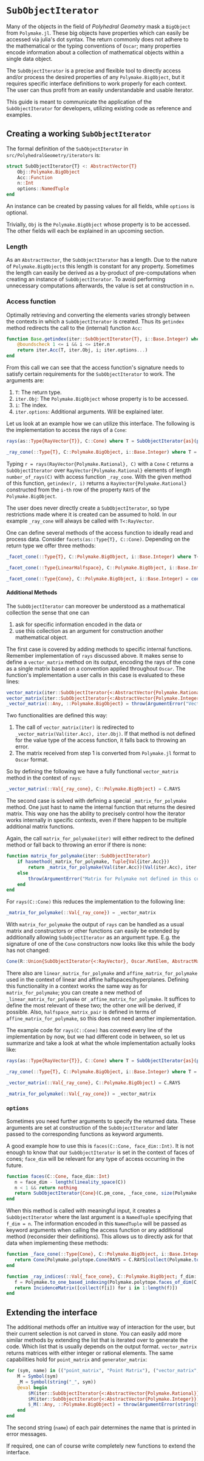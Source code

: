 # `SubObjectIterator`

Many of the objects in the field of *Polyhedral Geometry* mask a `BigObject`
from `Polymake.jl`. These big objects have properties which can easily be
accessed via julia's dot syntax. The return commonly does not adhere to the
mathematical or the typing conventions of `Oscar`; many properties encode
information about a collection of mathematical objects within a single data
object.

The `SubObjectIterator` is a precise and flexible tool to directly access and/or
process the desired properties of any `Polymake.BigObject`, but it requires
specific interface definitions to work properly for each context. The user can
thus profit from an easily understandable and usable iterator.

This guide is meant to communicate the application of the `SubObjectIterator`
for developers, utilizing existing code as reference and examples.

## Creating a working `SubObjectIterator`

The formal definition of the `SubObjectIterator` in `src/PolyhedralGeometry/iterators` is:

```julia
struct SubObjectIterator{T} <: AbstractVector{T}
    Obj::Polymake.BigObject
    Acc::Function
    n::Int
    options::NamedTuple
end
```

An instance can be created by passing values for all fields, while `options`
is optional.

Trivially, `Obj` is the `Polymake.BigObject` whose property is to be accessed.
The other fields will each be explained in an upcoming section.

### Length
As an `AbstractVector`, the `SubObjectIterator` has a length. Due to the nature
of `Polymake.BigObject`s this length is constant for any property. Sometimes the
length can easily be derived as a by-product of pre-computations when creating
an instance of `SubObjectIterator`. To avoid performing unnecessary computations
afterwards, the value is set at construction in `n`.

### Access function

Optimally retrieving and converting the elements varies strongly between the
contexts in which a `SubObjectIterator` is created. Thus its `getindex` method
redirects the call to the (internal) function `Acc`:

```julia
function Base.getindex(iter::SubObjectIterator{T}, i::Base.Integer) where T
    @boundscheck 1 <= i && i <= iter.n
    return iter.Acc(T, iter.Obj, i; iter.options...)
end
```

From this call we can see that the access function's signature needs to satisfy
certain requirements for the `SubObjectIterator` to work. The arguments are:

1. `T`: The return type.
2. `iter.Obj`: The `Polymake.BigObject` whose property is to be accessed.
3. `i`: The index.
4. `iter.options`: Additional arguments. Will be explained later.

Let us look at an example how we can utilize this interface. The following is
the implementation to access the rays of a `Cone`:

```julia
rays(as::Type{RayVector{T}}, C::Cone) where T = SubObjectIterator{as}(pm_object(C), _ray_cone, number_of_rays(C))

_ray_cone(::Type{T}, C::Polymake.BigObject, i::Base.Integer) where T = T(C.RAYS[i, :])
```

Typing `r = rays(RayVector{Polymake.Rational}, C)` with a `Cone` `C` returns a
`SubObjectIterator` over `RayVector{Polymake.Rational}` elements of length
`number_of_rays(C)` with access function `_ray_cone`. With the given method of this
function, `getindex(r, i)` returns a `RayVector{Polymake.Rational}` constructed from
the `i-th` row of the property `RAYS` of the `Polymake.BigObject`.

The user does never directly create a `SubObjectIterator`, so type restrictions
made where it is created can be assumed to hold. In our example `_ray_cone` will
always be called with `T<:RayVector`.

One can define several methods of the access function to ideally read and
process data. Consider `facets(as::Type{T}, C::Cone)`. Depending on the return
type we offer three methods:

```julia
_facet_cone(::Type{T}, C::Polymake.BigObject, i::Base.Integer) where T<:Union{Polyhedron, AffineHalfspace} = T(-C.FACETS[[i], :], 0)

_facet_cone(::Type{LinearHalfspace}, C::Polymake.BigObject, i::Base.Integer) = LinearHalfspace(-C.FACETS[[i], :])

_facet_cone(::Type{Cone}, C::Polymake.BigObject, i::Base.Integer) = cone_from_inequalities(-C.FACETS[[i], :])
```

#### Additional Methods

The `SubObjectIterator` can moreover be understood as a mathematical collection
the sense that one can

1. ask for specific information encoded in the data or
2. use this collection as an argument for construction another mathematical object.

The first case is covered by adding methods to specific internal functions.
Remember implementation of `rays` discussed above. It makes sense to define
a `vector_matrix` method on its output, encoding the rays of the cone as a
single matrix based on a convention applied throughout `Oscar`. The function's
implementation a user calls in this case is evaluated to these lines:

```julia
vector_matrix(iter::SubObjectIterator{<:AbstractVector{Polymake.Rational}}) = matrix(QQ, Matrix{QQFieldElem}(_vector_matrix(Val(iter.Acc), iter.Obj; iter.options...)))
vector_matrix(iter::SubObjectIterator{<:AbstractVector{Polymake.Integer}}) = matrix(ZZ, _vector_matrix(Val(iter.Acc), iter.Obj; iter.options...))
_vector_matrix(::Any, ::Polymake.BigObject) = throw(ArgumentError("Vector Matrix not defined in this context."))
```

Two functionalities are defined this way:

1. The call of `vector_matrix(iter)` is redirected to
   `_vector_matrix(Val(iter.Acc), iter.Obj)`. If that method is not defined
   for the value type of the access function, it falls back to throwing an
   error.
2. The matrix received from step 1 is converted from `Polymake.jl` format
   to `Oscar` format.

So by defining the following we have a fully functional `vector_matrix` method
in the context of `rays`:

```julia
_vector_matrix(::Val{_ray_cone}, C::Polymake.BigObject) = C.RAYS
```

The second case is solved with defining a special `_matrix_for_polymake` method.
One just hast to name the internal function that returns the desired matrix.
This way one has the ability to precisely control how the iterator works
internally in specific contexts, even if there happen to be multiple additional
matrix functions.

Again, the call `matrix_for_polymake(iter)` will either redirect to the defined
method or fall back to throwing an error if there is none:

```julia
function matrix_for_polymake(iter::SubObjectIterator)
    if hasmethod(_matrix_for_polymake, Tuple{Val{iter.Acc}})
        return _matrix_for_polymake(Val(iter.Acc))(Val(iter.Acc), iter.Obj; iter.options...)
    else
        throw(ArgumentError("Matrix for Polymake not defined in this context."))
    end
end
```

For `rays(C::Cone)` this reduces the implementation to the following line:

```julia
_matrix_for_polymake(::Val{_ray_cone}) = _vector_matrix
```

With `matrix_for_polymake` the output of `rays` can be handled as a usual matrix
and constructors or other functions can easily be extended by additionally
allowing `SubObjectIterator` as an argument type. E.g. the signature of one of
the `Cone` constructors now looks like this while the body has not changed:

```julia
Cone(R::Union{SubObjectIterator{<:RayVector}, Oscar.MatElem, AbstractMatrix}, L::Union{SubObjectIterator{<:RayVector}, Oscar.MatElem, AbstractMatrix, Nothing} = nothing; non_redundant::Bool = false)
```

There also are `linear_matrix_for_polymake` and `affine_matrix_for_polymake`
used in the context of linear and affine halfspaces/hyperplanes. Defining this
functionality in a context works the same way as for `matrix_for_polymake`; you
can create a new method of `_linear_matrix_for_polymake` or
`_affine_matrix_for_polymake`. It suffices to define the most relevant of these
two; the other one will be derived, if possible. Also, `halfspace_matrix_pair`
is defined in terms of `affine_matrix_for_polymake`, so this does not need
another implementation.

The example code for `rays(C::Cone)` has covered every line of the
implementation by now, but we had different code in between, so let us summarize
and take a look at what the whole implementation actually looks like:

```julia
rays(as::Type{RayVector{T}}, C::Cone) where T = SubObjectIterator{as}(pm_object(C), _ray_cone, number_of_rays(C))

_ray_cone(::Type{T}, C::Polymake.BigObject, i::Base.Integer) where T = T(C.RAYS[i, :])

_vector_matrix(::Val{_ray_cone}, C::Polymake.BigObject) = C.RAYS

_matrix_for_polymake(::Val{_ray_cone}) = _vector_matrix
```

### `options`

Sometimes you need further arguments to specify the returned data. These
arguments are set at construction of the `SubObjectIterator` and later passed to
the corresponding functions as keyword arguments.

A good example how to use this is `faces(C::Cone, face_dim::Int)`. It is not
enough to know that our `SubObjectIterator` is set in the context of faces of
cones; `face_dim` will be relevant for any type of access occurring in the future.

```julia
function faces(C::Cone, face_dim::Int)
   n = face_dim - length(lineality_space(C))
   n < 1 && return nothing
   return SubObjectIterator{Cone}(C.pm_cone, _face_cone, size(Polymake.polytope.faces_of_dim(pm_object(C), n), 1), (f_dim = n,))
end
```

When this method is called with meaningful input, it creates a
`SubObjectIterator` where the last argument is a `NamedTuple` specifying that
`f_dim = n`. The information encoded in this `NamedTuple` will be passed as
keyword arguments when calling the access function or any additional method
(reconsider their definitions). This allows us to directly ask for that data
when implementing these methods:

```julia
function _face_cone(::Type{Cone}, C::Polymake.BigObject, i::Base.Integer; f_dim::Int = 0)
   return Cone(Polymake.polytope.Cone(RAYS = C.RAYS[collect(Polymake.to_one_based_indexing(Polymake.polytope.faces_of_dim(C, f_dim)[i])), :], LINEALITY_SPACE = C.LINEALITY_SPACE))
end

function _ray_indices(::Val{_face_cone}, C::Polymake.BigObject; f_dim::Int = 0)
   f = Polymake.to_one_based_indexing(Polymake.polytope.faces_of_dim(C, f_dim))
   return IncidenceMatrix([collect(f[i]) for i in 1:length(f)])
end
```

## Extending the interface

The additional methods offer an intuitive way of interaction for the user, but
their current selection is not carved in stone. You can easily add more similar
methods by extending the list that is iterated over to generate the code. Which
list that is usually depends on the output format. `vector_matrix` returns
matrices with either integer or rational elements. The same capabilities hold
for `point_matrix` and `generator_matrix`:

```julia
for (sym, name) in (("point_matrix", "Point Matrix"), ("vector_matrix", "Vector Matrix"), ("generator_matrix", "Generator Matrix"))
    M = Symbol(sym)
    _M = Symbol(string("_", sym))
    @eval begin
        $M(iter::SubObjectIterator{<:AbstractVector{Polymake.Rational}}) = matrix(QQ, Matrix{QQFieldElem}($_M(Val(iter.Acc), iter.Obj; iter.options...)))
        $M(iter::SubObjectIterator{<:AbstractVector{Polymake.Integer}}) = matrix(ZZ, $_M(Val(iter.Acc), iter.Obj; iter.options...))
        $_M(::Any, ::Polymake.BigObject) = throw(ArgumentError(string($name, " not defined in this context.")))
    end
end
```

The second string (`name`) of each pair determines the name that is printed in error
messages.

If required, one can of course write completely new functions to extend the
interface.
